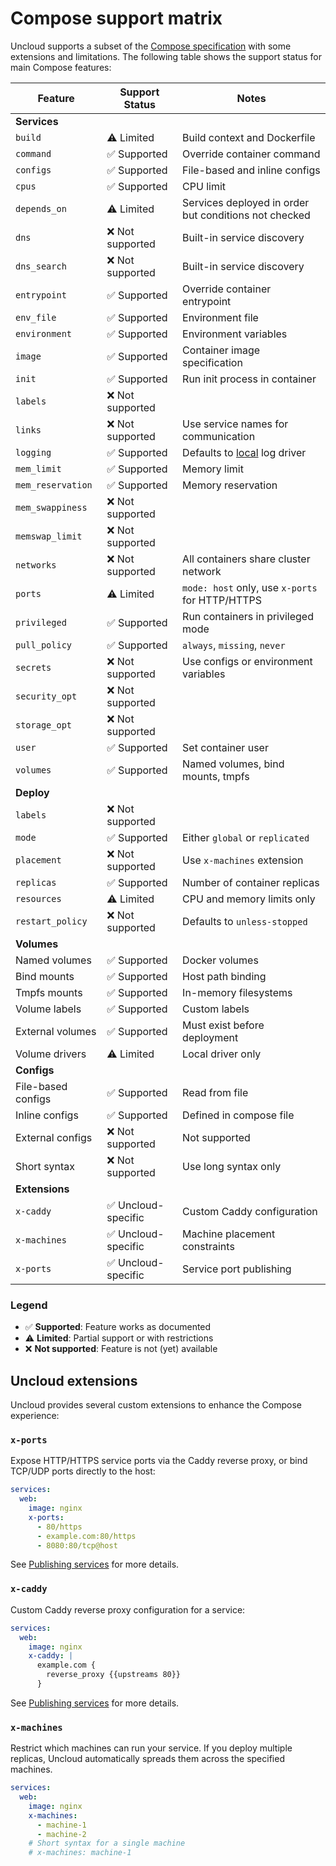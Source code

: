 # Compose support matrix

Uncloud supports a subset of the [Compose specification](https://compose-spec.io/) with some extensions and limitations.
The following table shows the support status for main Compose features:

| Feature            | Support Status     | Notes                                                                                 |
|--------------------|--------------------|---------------------------------------------------------------------------------------|
| **Services**       |                    |                                                                                       |
| `build`            | ⚠️ Limited         | Build context and Dockerfile                                                          |
| `command`          | ✅ Supported        | Override container command                                                            |
| `configs`          | ✅ Supported        | File-based and inline configs                                                         |
| `cpus`             | ✅ Supported        | CPU limit                                                                             |
| `depends_on`       | ⚠️ Limited         | Services deployed in order but conditions not checked                                 |
| `dns`              | ❌ Not supported    | Built-in service discovery                                                            |
| `dns_search`       | ❌ Not supported    | Built-in service discovery                                                            |
| `entrypoint`       | ✅ Supported        | Override container entrypoint                                                         |
| `env_file`         | ✅ Supported        | Environment file                                                                      |
| `environment`      | ✅ Supported        | Environment variables                                                                 |
| `image`            | ✅ Supported        | Container image specification                                                         |
| `init`             | ✅ Supported        | Run init process in container                                                         |
| `labels`           | ❌ Not supported    |                                                                                       |
| `links`            | ❌ Not supported    | Use service names for communication                                                   |
| `logging`          | ✅ Supported        | Defaults to [local](https://docs.docker.com/engine/logging/drivers/local/) log driver |
| `mem_limit`        | ✅ Supported        | Memory limit                                                                          |
| `mem_reservation`  | ✅ Supported        | Memory reservation                                                                    |
| `mem_swappiness`   | ❌ Not supported    |                                                                                       |
| `memswap_limit`    | ❌ Not supported    |                                                                                       |
| `networks`         | ❌ Not supported    | All containers share cluster network                                                  |
| `ports`            | ⚠️ Limited         | `mode: host` only, use `x-ports` for HTTP/HTTPS                                       |
| `privileged`       | ✅ Supported        | Run containers in privileged mode                                                     |
| `pull_policy`      | ✅ Supported        | `always`, `missing`, `never`                                                          |
| `secrets`          | ❌ Not supported    | Use configs or environment variables                                                  |
| `security_opt`     | ❌ Not supported    |                                                                                       |
| `storage_opt`      | ❌ Not supported    |                                                                                       |
| `user`             | ✅ Supported        | Set container user                                                                    |
| `volumes`          | ✅ Supported        | Named volumes, bind mounts, tmpfs                                                     |
| **Deploy**         |                    |                                                                                       |
| `labels`           | ❌ Not supported    |                                                                                       |
| `mode`             | ✅ Supported        | Either `global` or `replicated`                                                       |
| `placement`        | ❌ Not supported    | Use `x-machines` extension                                                            |
| `replicas`         | ✅ Supported        | Number of container replicas                                                          |
| `resources`        | ⚠️ Limited         | CPU and memory limits only                                                            |
| `restart_policy`   | ❌ Not supported    | Defaults to `unless-stopped`                                                          |
| **Volumes**        |                    |                                                                                       |
| Named volumes      | ✅ Supported        | Docker volumes                                                                        |
| Bind mounts        | ✅ Supported        | Host path binding                                                                     |
| Tmpfs mounts       | ✅ Supported        | In-memory filesystems                                                                 |
| Volume labels      | ✅ Supported        | Custom labels                                                                         |
| External volumes   | ✅ Supported        | Must exist before deployment                                                          |
| Volume drivers     | ⚠️ Limited         | Local driver only                                                                     |
| **Configs**        |                    |                                                                                       |
| File-based configs | ✅ Supported        | Read from file                                                                        |
| Inline configs     | ✅ Supported        | Defined in compose file                                                               |
| External configs   | ❌ Not supported    | Not supported                                                                         |
| Short syntax       | ❌ Not supported    | Use long syntax only                                                                  |
| **Extensions**     |                    |                                                                                       |
| `x-caddy`          | ✅ Uncloud-specific | Custom Caddy configuration                                                            |
| `x-machines`       | ✅ Uncloud-specific | Machine placement constraints                                                         |
| `x-ports`          | ✅ Uncloud-specific | Service port publishing                                                               |

### Legend

- ✅ **Supported**: Feature works as documented
- ⚠️ **Limited**: Partial support or with restrictions
- ❌ **Not supported**: Feature is not (yet) available

## Uncloud extensions

Uncloud provides several custom extensions to enhance the Compose experience:

### `x-ports`

Expose HTTP/HTTPS service ports via the Caddy reverse proxy, or bind TCP/UDP ports directly to the host:

```yaml
services:
  web:
    image: nginx
    x-ports:
      - 80/https
      - example.com:80/https
      - 8080:80/tcp@host
```

See [Publishing services](../1-ingress/2-publishing-services.md) for more details.

### `x-caddy`

Custom Caddy reverse proxy configuration for a service:

```yaml
services:
  web:
    image: nginx
    x-caddy: |
      example.com {
        reverse_proxy {{upstreams 80}}
      }
```

See [Publishing services](../1-ingress/2-publishing-services.md) for more details.

### `x-machines`

Restrict which machines can run your service. If you deploy multiple replicas, Uncloud automatically spreads them across
the specified machines.

```yaml
services:
  web:
    image: nginx
    x-machines:
      - machine-1
      - machine-2
    # Short syntax for a single machine
    # x-machines: machine-1
```
